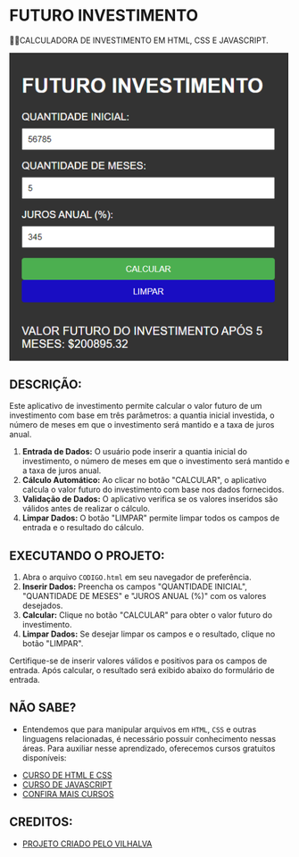 # FUTURO INVESTIMENTO
👨‍🏫CALCULADORA DE INVESTIMENTO EM HTML, CSS E JAVASCRIPT.

<img src="FOTO.png" align="center" width="500"> <br>

## DESCRIÇÃO:
Este aplicativo de investimento permite calcular o valor futuro de um investimento com base em três parâmetros: a quantia inicial investida, o número de meses em que o investimento será mantido e a taxa de juros anual.

1. **Entrada de Dados:** O usuário pode inserir a quantia inicial do investimento, o número de meses em que o investimento será mantido e a taxa de juros anual.
2. **Cálculo Automático:** Ao clicar no botão "CALCULAR", o aplicativo calcula o valor futuro do investimento com base nos dados fornecidos.
3. **Validação de Dados:** O aplicativo verifica se os valores inseridos são válidos antes de realizar o cálculo.
4. **Limpar Dados:** O botão "LIMPAR" permite limpar todos os campos de entrada e o resultado do cálculo.

## EXECUTANDO O PROJETO:
1. Abra o arquivo `CODIGO.html` em seu navegador de preferência.
2. **Inserir Dados:** Preencha os campos "QUANTIDADE INICIAL", "QUANTIDADE DE MESES" e "JUROS ANUAL (%)" com os valores desejados.
3. **Calcular:** Clique no botão "CALCULAR" para obter o valor futuro do investimento.
4. **Limpar Dados:** Se desejar limpar os campos e o resultado, clique no botão "LIMPAR".

Certifique-se de inserir valores válidos e positivos para os campos de entrada. Após calcular, o resultado será exibido abaixo do formulário de entrada.

## NÃO SABE?
- Entendemos que para manipular arquivos em `HTML`, `CSS` e outras linguagens relacionadas, é necessário possuir conhecimento nessas áreas. Para auxiliar nesse aprendizado, oferecemos cursos gratuitos disponíveis:
* [CURSO DE HTML E CSS](https://github.com/VILHALVA/CURSO-DE-HTML-E-CSS)
* [CURSO DE JAVASCRIPT](https://github.com/VILHALVA/CURSO-DE-JAVASCRIPT)
* [CONFIRA MAIS CURSOS](https://github.com/VILHALVA?tab=repositories&q=+topic:CURSO)

## CREDITOS:
- [PROJETO CRIADO PELO VILHALVA](https://github.com/VILHALVA)


